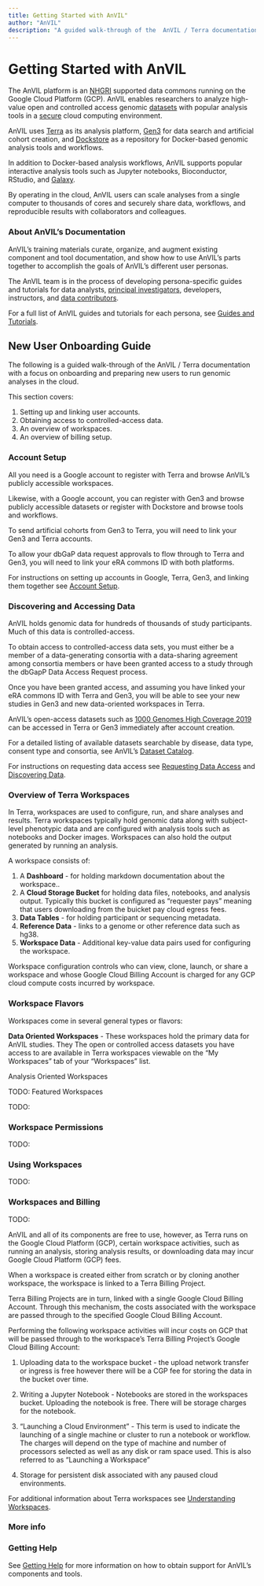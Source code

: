 ```yaml
---
title: Getting Started with AnVIL"
author: "AnVIL"
description: "A guided walk-through of the  AnVIL / Terra documentation with a focus on onboarding and preparing new users to run genomic analyses in the cloud."
---
```


# Getting Started with AnVIL

  <!--- Add links! --->

The AnVIL platform is an [NHGRI](https://www.genome.gov/Funded-Programs-Projects/Computational-Genomics-and-Data-Science-Program/Genomic-Analysis-Visualization-Informatics-Lab-space-AnVIL) supported data commons running on the Google Cloud Platform (GCP). AnVIL enables researchers to analyze high-value open and controlled access genomic [datasets](/data) with popular analysis tools in a [secure](/overview/security) cloud computing environment.

AnVIL uses [Terra](https://anvil.terra.bio/#workspaces) as its analysis platform, [Gen3](https://gen3.theanvil.io) for data search and artificial cohort creation, and [Dockstore](https://dockstore.org/) as a repository for Docker-based genomic analysis tools and workflows.

In addition to Docker-based analysis workflows,  AnVIL supports popular interactive analysis tools such as Jupyter notebooks, Bioconductor, RStudio, and [Galaxy](https://galaxyproject.org/).

By operating in the cloud, AnVIL users can scale analyses from a single computer to thousands of cores and securely share data, workflows, and reproducible results with collaborators and colleagues.

### About AnVIL’s Documentation
AnVIL’s training materials curate, organize, and augment existing component and tool documentation, and show how to use AnVIL’s parts together to accomplish the goals of AnVIL’s different user personas.

The AnVIL team is in the process of developing persona-specific guides and tutorials for data analysts, [principal investigators](/learn/principal-investigators/setting-up-lab-accounts), developers, instructors, and [data contributors](/learn/consortia/data-submission).

<hero>  For a full list of AnVIL guides and tutorials for each persona, see [Guides and Tutorials](/learn/guides-and-tutorials). </hero>

  <!--- Add FAIR, add interoperability with other data commons, increased accessibility to complex data center--->

## New User Onboarding Guide

The following is a guided walk-through of the  AnVIL / Terra documentation with a focus on onboarding and preparing new users to run genomic analyses in the cloud.

This section covers:

1. Setting up and linking user accounts.
1. Obtaining access to controlled-access data.
1. An overview of workspaces.
1. An overview of billing setup.

### Account Setup

All you need is a Google account to register with Terra and browse AnVIL’s publicly accessible workspaces.

Likewise, with a Google account, you can register with Gen3 and browse publicly accessible datasets or register with Dockstore and browse tools and workflows.

To send artificial cohorts from Gen3 to Terra, you will need to link your Gen3 and Terra accounts.

To allow your dbGaP data request approvals to flow through to Terra and Gen3,  you will need to link your eRA commons ID with both platforms.


<hero> For instructions on setting up accounts in Google, Terra, Gen3, and linking them together see  [Account Setup](/learn/account-setup).</hero>

### Discovering and Accessing Data

AnVIL holds genomic data for hundreds of thousands of study participants. Much of this data is controlled-access.

To obtain access to controlled-access data sets, you must either be a member of a data-generating consortia with a data-sharing agreement among consortia members or have been granted access to a study through the dbGapP Data Access Request process.


Once you have been granted access, and assuming you have linked your eRA commons ID with Terra and Gen3, you will be able to see your new studies in Gen3 and new data-oriented workspaces in Terra.

AnVIL’s open-access datasets such as [1000 Genomes High Coverage 2019](https://anvil.terra.bio/#workspaces/anvil-datastorage/1000G-high-coverage-2019) can be accessed in Terra or Gen3 immediately after account creation.

For a detailed listing of available datasets searchable by disease, data type, consent type and consortia, see AnVIL’s  [Dataset Catalog](/data).

<hero> For instructions on requesting data access see [Requesting Data Access](/learn/accessing-data/requesting-data-access) and [Discovering Data](learn/accessing-data/discovering-data).</hero>

### Overview of Terra Workspaces

In Terra, workspaces are used to configure, run, and share analyses and results. Terra workspaces typically hold genomic data along with subject-level phenotypic data and are configured with analysis tools such as notebooks and Docker images. Workspaces can also hold the output generated by running an analysis.

A workspace consists of:

1. A **Dashboard** - for holding markdown documentation about the workspace..
1. A **Cloud Storage Bucket** for holding data files, notebooks, and analysis output. Typically this bucket is configured as “requester pays” meaning that users downloading from the buicket pay cloud egress fees.
1. **Data Tables** -  for holding participant or sequencing metadata.
1. **Reference Data** - links to a genome or other reference data such as hg38.
1. **Workspace Data** - Additional key-value data pairs used for configuring the workspace.

Workspace configuration controls who can view, clone, launch, or share a workspace and whose Google Cloud Billing Account is charged for any GCP cloud compute costs incurred by workspace.



### Workspace Flavors

Workspaces come in several general types or flavors:

**Data Oriented Workspaces** - These workspaces hold the primary data for AnVIL studies. They The open or controlled access datasets you have access to are available in Terra workspaces viewable on the “My Workspaces” tab of your “Workspaces” list.

Analysis Oriented Workspaces

TODO:
Featured Workspaces

TODO:


### Workspace Permissions


TODO:

### Using Workspaces


TODO:

### Workspaces and Billing


TODO:

AnVIL and all of its components are free to use, however, as  Terra runs on the Google Cloud Platform (GCP), certain workspace activities, such as running an analysis,  storing analysis results, or downloading data may incur Google Cloud Platform (GCP) fees.


When a workspace is created either from scratch or by cloning another workspace, the workspace is linked to a Terra Billing Project.

Terra Billing Projects are in turn,  linked with a single Google Cloud Billing Account. Through this mechanism, the costs associated with the workspace are passed through to the specified Google Cloud Billing Account.

Performing the following workspace activities will incur costs on GCP that will be passed through to the workspace’s Terra Billing Project’s Google Cloud Billing Account:

1. Uploading data to the workspace bucket - the upload network transfer or ingress is free however there will be a CGP fee for storing the data in the bucket over time.

1. Writing a Jupyter Notebook  - Notebooks are stored in the workspaces bucket. Uploading the notebook is free. There will be storage charges for the notebook.

1. “Launching a Cloud Environment” - This term is used to indicate the  launching of a single machine or cluster to run a notebook or workflow. The charges will depend on the type of machine and number of processors selected as well as any disk or ram space used. This is also referred to as “Launching a Workspace”


1. Storage for persistent disk associated with any paused cloud environments.


<hero> For additional information about Terra workspaces see [Understanding Workspaces](/learn/understanding-workspaces). </hero>



### More info


### Getting Help

See [Getting Help](/help) for more information on how to obtain support for AnVIL’s components and tools.



 











 





